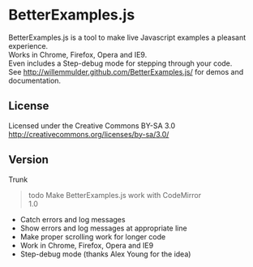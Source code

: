 BetterExamples.js
============

BetterExamples.js is a tool to make live Javascript examples a pleasant experience.  
Works in Chrome, Firefox, Opera and IE9.  
Even includes a Step-debug mode for stepping through your code.  
See http://willemmulder.github.com/BetterExamples.js/ for demos and documentation.  

License
----------------
Licensed under the Creative Commons BY-SA 3.0  
http://creativecommons.org/licenses/by-sa/3.0/

Version
-----------------
Trunk  
> todo Make BetterExamples.js work with CodeMirror  
1.0  
+ Catch errors and log messages  
+ Show errors and log messages at appropriate line  
+ Make proper scrolling work for longer code
+ Work in Chrome, Firefox, Opera and IE9  
+ Step-debug mode (thanks Alex Young for the idea)
